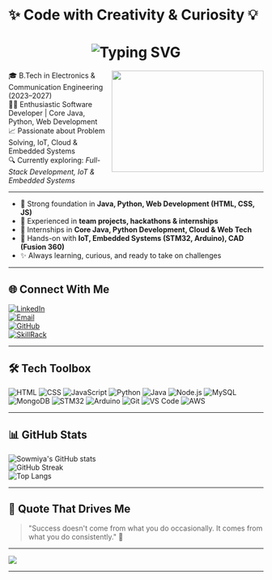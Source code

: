 # ✨ Code with Creativity & Curiosity 💡

<h1 align="center">
  <img src="https://readme-typing-svg.demolab.com?font=Fira+Code&size=25&pause=1000&center=true&vCenter=true&color=00C4FF&width=500&lines=Hi+there%2C+I'm+Sowmiya+J+👩‍💻;Software+Developer+%7C+Innovator" alt="Typing SVG" />
</h1>
<img align="right" width="300" height="200" src="https://media.giphy.com/media/L8K62iTDkzGX6/giphy.gif">

🎓 B.Tech in Electronics & Communication Engineering (2023–2027)  
👩‍💻 Enthusiastic Software Developer | Core Java, Python, Web Development  
📈 Passionate about Problem Solving, IoT, Cloud & Embedded Systems  
🔍 Currently exploring: *Full-Stack Development, IoT & Embedded Systems*

---

- 🌟 Strong foundation in **Java, Python, Web Development (HTML, CSS, JS)**  
- 🤝 Experienced in **team projects, hackathons & internships**  
- 💼 Internships in **Core Java, Python Development, Cloud & Web Tech**  
- 🧠 Hands-on with **IoT, Embedded Systems (STM32, Arduino), CAD (Fusion 360)**  
- ✨ Always learning, curious, and ready to take on challenges  

---

## 🌐 Connect With Me

[![LinkedIn](https://img.shields.io/badge/LinkedIn-Connect-blue?logo=linkedin&logoColor=white)](http://www.linkedin.com/in/sowmiya-j-a1b364291)  
[![Email](https://img.shields.io/badge/Gmail-jothisowmi05%40gmail.com-red?logo=gmail&logoColor=white)](mailto:jothisowmi05@gmail.com)  
[![GitHub](https://img.shields.io/badge/GitHub-Sowmi--08--2005-black?logo=github&logoColor=white)](https://github.com/Sowmi-08-2005)  
[![SkillRack](https://img.shields.io/badge/SkillRack-Profile-orange)](http://www.skillrack.com/profile/470010/13a02e216837a5631e5ef9bd615684d19a522e5c)

---

## 🛠 Tech Toolbox

![HTML](https://img.shields.io/badge/HTML-e44d26?style=for-the-badge&logo=html5&logoColor=white)
![CSS](https://img.shields.io/badge/CSS-264de4?style=for-the-badge&logo=css3&logoColor=white)
![JavaScript](https://img.shields.io/badge/JavaScript-FFD700?style=for-the-badge&logo=javascript&logoColor=black)
![Python](https://img.shields.io/badge/Python-306998?style=for-the-badge&logo=python&logoColor=white)
![Java](https://img.shields.io/badge/Java-orange?style=for-the-badge&logo=java&logoColor=white)
![Node.js](https://img.shields.io/badge/Node.js-339933?style=for-the-badge&logo=nodedotjs&logoColor=white)
![MySQL](https://img.shields.io/badge/MySQL-00758F?style=for-the-badge&logo=mysql&logoColor=white)
![MongoDB](https://img.shields.io/badge/MongoDB-4DB33D?style=for-the-badge&logo=mongodb&logoColor=white)
![STM32](https://img.shields.io/badge/STM32-03234B?style=for-the-badge&logo=stmicroelectronics&logoColor=white)
![Arduino](https://img.shields.io/badge/Arduino-00979D?style=for-the-badge&logo=arduino&logoColor=white)
![Git](https://img.shields.io/badge/Git-F05033?style=for-the-badge&logo=git&logoColor=white)
![VS Code](https://img.shields.io/badge/VS%20Code-007ACC?style=for-the-badge&logo=visualstudiocode&logoColor=white)
![AWS](https://img.shields.io/badge/AWS-FF9900?style=for-the-badge&logo=amazonaws&logoColor=white)

---

## 📊 GitHub Stats

![Sowmiya's GitHub stats](https://github-readme-stats.vercel.app/api?username=Sowmi-08-2005&show_icons=true&theme=tokyonight&hide_border=true)  
![GitHub Streak](https://github-readme-streak-stats.herokuapp.com?user=Sowmi-08-2005&theme=tokyonight&hide_border=true)  
![Top Langs](https://github-readme-stats.vercel.app/api/top-langs/?username=Sowmi-08-2005&layout=compact&theme=tokyonight)

---

## 💬 Quote That Drives Me

> "Success doesn't come from what you do occasionally. It comes from what you do consistently." 🌟

---

[![](https://visitcount.itsvg.in/api?id=Sowmi-08-2005&icon=5&color=6)](https://visitcount.itsvg.in)

---

